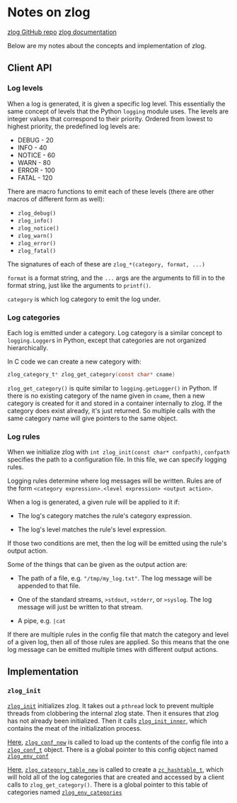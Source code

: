 # Notes on zlog

[zlog GitHub repo](https://github.com/HardySimpson/zlog)
[zlog documentation](http://hardysimpson.github.io/zlog/UsersGuide-EN.html)

Below are my notes about the concepts and implementation of zlog.

## Client API

### Log levels

When a log is generated, it is given a specific log level. This essentially the
same concept of levels that the Python `logging` module uses. The levels are
integer values that correspond to their priority. Ordered from lowest to
highest priority, the predefined log levels are:

  * DEBUG - 20
  * INFO - 40
  * NOTICE - 60
  * WARN - 80
  * ERROR - 100
  * FATAL - 120

There are macro functions to emit each of these levels (there are other macros
of different form as well):

  * `zlog_debug()`
  * `zlog_info()`
  * `zlog_notice()`
  * `zlog_warn()`
  * `zlog_error()`
  * `zlog_fatal()`

The signatures of each of these are `zlog_*(category, format, ...)`

`format` is a format string, and the `...` args are the arguments to fill in to
the format string, just like the arguments to `printf()`.

`category` is which log category to emit the log under.

### Log categories

Each log is emitted under a category. Log category is a similar concept to
`logging.Logger`s in Python, except that categories are not organized
hierarchically.

In C code we can create a new category with:

```c
zlog_category_t* zlog_get_category(const char* cname)
```

`zlog_get_category()` is quite similar to `logging.getLogger()` in Python. If
there is no existing category of the name given in `cname`, then a new category
is created for it and stored in a container internally to zlog. If the category
does exist already, it's just returned. So multiple calls with the same
category name will give pointers to the same object.

### Log rules

When we initialize zlog with `int zlog_init(const char* confpath)`, `confpath`
specifies the path to a configuration file. In this file, we can specify
logging rules.

Logging rules determine where log messages will be written. Rules are of the
form `<category expression>.<level expression> <output action>`.

When a log is generated, a given rule will be applied to it if:

  * The log's category matches the rule's category expression.

  * The log's level matches the rule's level expression.

If those two conditions are met, then the log will be emitted using the
rule's output action.

Some of the things that can be given as the output action are:

  * The path of a file, e.g. `"/tmp/my_log.txt"`. The log message will be
    appended to that file.

  * One of the standard streams, `>stdout`, `>stderr`, or `>syslog`. The log
    message will just be written to that stream.

  * A pipe, e.g. `|cat`

If there are multiple rules in the config file that match the category and
level of a given log, then all of those rules are applied. So this means that
the one log message can be emitted multiple times with different output
actions.

## Implementation

### `zlog_init`

[`zlog_init`](https://github.com/HardySimpson/zlog/blob/21a47854af38e51d63411e66bc249c47f4294901/src/zlog.c#L163)
initializes zlog. It takes out a `pthread` lock to prevent multiple threads
from clobbering the internal zlog state. Then it ensures that zlog has not
already been initialized. Then it calls
[`zlog_init_inner`](https://github.com/HardySimpson/zlog/blob/21a47854af38e51d63411e66bc249c47f4294901/src/zlog.c#L114),
which contains the meat of the initialization process.

[Here](https://github.com/HardySimpson/zlog/blob/21a47854af38e51d63411e66bc249c47f4294901/src/zlog.c#L138),
[`zlog_conf_new`](https://github.com/HardySimpson/zlog/blob/21a47854af38e51d63411e66bc249c47f4294901/src/conf.c#L119)
is called to load up the contents of the config file into
a [`zlog_conf_t`](https://github.com/HardySimpson/zlog/blob/21a47854af38e51d63411e66bc249c47f4294901/src/conf.h#L16)
object. There is a global pointer to this config object named
[`zlog_env_conf`](https://github.com/HardySimpson/zlog/blob/21a47854af38e51d63411e66bc249c47f4294901/src/zlog.c#L29)

[Here](https://github.com/HardySimpson/zlog/blob/21a47854af38e51d63411e66bc249c47f4294901/src/zlog.c#L144),
[`zlog_category_table_new`](https://github.com/HardySimpson/zlog/blob/21a47854af38e51d63411e66bc249c47f4294901/src/category_table.c#L40)
is called to create
a [`zc_hashtable_t`](https://github.com/HardySimpson/zlog/blob/21a47854af38e51d63411e66bc249c47f4294901/src/zc_hashtable.h#L22),
which will hold all of the log categories that are created and accessed by
a client calls to `zlog_get_category()`. There is a global pointer to this
table of categories named
[`zlog_env_categories`](https://github.com/HardySimpson/zlog/blob/21a47854af38e51d63411e66bc249c47f4294901/src/zlog.c#L31)
